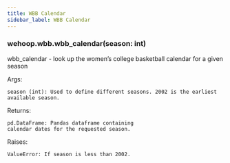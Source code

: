 ```yaml
---
title: WBB Calendar
sidebar_label: WBB Calendar
---
```

### wehoop.wbb.wbb_calendar(season: int)
wbb_calendar - look up the women’s college basketball calendar for a given season

Args:

    season (int): Used to define different seasons. 2002 is the earliest available season.

Returns:

    pd.DataFrame: Pandas dataframe containing
    calendar dates for the requested season.

Raises:

    ValueError: If season is less than 2002.
